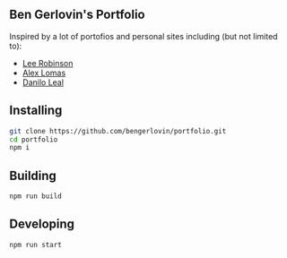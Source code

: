 ## Ben Gerlovin's Portfolio     

Inspired by a lot of portofios and personal sites including (but not limited to): 

- [Lee Robinson](https://leerob.io)
- [Alex Lomas](https://lowmess.com)
- [Danilo Leal](https://daniloleal.co)
## Installing

```bash
git clone https://github.com/bengerlovin/portfolio.git
cd portfolio
npm i
```

## Building

```bash
npm run build
```

## Developing

```bash
npm run start
```
